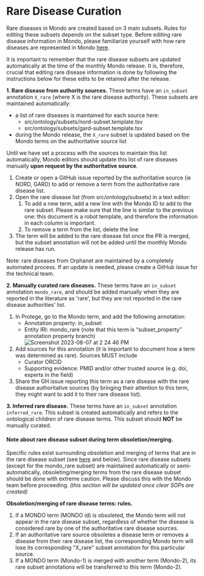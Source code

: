 # Rare Disease Curation

Rare diseases in Mondo are created based on 3 main subsets. Rules for editing these subsets depends on the subset type. Before editing rare disease information in Mondo, please familiarize yourself with how rare diseases are represented in Mondo [here](https://mondo.readthedocs.io/en/latest/editors-guide/rare-disease-subset/).

It is important to remember that the rare disease subsets are updated automatically at the time of the monthly Mondo release. It is, therefore, crucial that editing rare disease information is done by following the instructions below for these edits to be retained after the release.

**1. Rare disease from authority sources.**
These terms have an `in_subset` annotation `X_rare`  (where X is the rare disease authority).
These subsets are maintained automatically:
- a list of rare diseases is maintained for each source here:
    - src/ontology/subsets/nord-subset.template.tsv
    - src/ontology/subsets/gard-subset.template.tsv
- during the Mondo release, the `X_rare` subset is updated based on the Mondo terms on the authoritative source list

Until we have set a process with the sources to maintain this list automatically, Mondo editors should update this list of rare diseases manually **upon request by the authoritative source**.
1. Create or open a GitHub issue reported by the authoritative source (ie NORD, GARD) to add or remove a term from the authoritative rare disease list.   
1. Open the rare disease list (from src/ontology/subsets) in a text editor:
     1. To add a new term, add a new line with the Mondo ID to add to the rare subset. Please make sure that the line is similar to the previous one: this document is a robot template, and therefore the information in each column is important.
     1. To remove a term from the list, delete the line
1. The term will be added to the rare disease list once the PR is merged, but the subset annotation will not be added until the monthly Mondo release has run.

Note: rare diseases from Orphanet are maintained by a completely automated process. If an update is needed, please create a GitHub issue for the technical team.

**2. Manually curated rare diseases.**
These terms have an `in_subset` annotation `mondo_rare`, and should be added manually when they are reported in the literature as 'rare', but they are not reported in the rare disease authorities' list.

1. In Protege, go to the Mondo term, and add the following annotation:
   - Annotation property: in_subset
   - Entity IRI: mondo_rare (note that this term is “subset_property” annotation property branch)
![Screenshot 2023-08-07 at 2 24 46 PM](https://github.com/monarch-initiative/mondo/assets/12737987/18731ad9-3154-49fc-882c-0db4352a0c54)
2. Add sources for this annotation (it is important to document how a term was determined as rare). Sources MUST include
   - Curator ORCID
   - Supporting evidence: PMID and/or other trusted source (e.g. doi, experts in the field)
3. Share the GH issue reporting this term as a rare disease with the rare disease authoritative sources (by bringing their attention to this term, they might want to add it to their rare disease list).

**3. Inferred rare disease.**
These terms have an `in_subset` annotation `inferred_rare`. This subset is created automatically and refers to the ontological children of rare disease terms.
This subset should **NOT** be manually curated.


#### Note about rare disease subset during term obsoletion/merging.
Specific rules exist surrounding obsoletion and merging of terms that are in the rare disease subset (see [here](https://mondo.readthedocs.io/en/latest/editors-guide/rare-disease-subset/) and below).
Since rare disease subsets (except for the mondo_rare subset) are maintained automatically or semi-automatically, obsoleting/merging terms from the rare disease subset should be done with extreme caution. Please discuss this with the Mondo team before proceeding.
_(this section will be updated once clear SOPs are created)_

**Obsoletion/merging of rare disease terms: rules.** 
1. If a MONDO term (MONDO id) is obsoleted, the Mondo term will not appear in the rare disease subset, regardless of whether the disease is considered rare by one of the authoritative rare disease sources.
2. If an authoritative rare source obsoletes a disease term or removes a disease from their rare disease list, the corresponding Mondo term will lose its corresponding "X_rare" subset annotation for this particular source.
3. If a MONDO term (Mondo-1) is merged with another term (Mondo-2), its rare subset annotations will be transferred to this term (Mondo-2).

